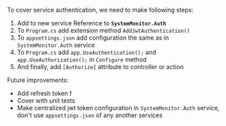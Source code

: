 To cover service authentication, we need to make following steps:

1) Add to new service Reference to **`SystemMonitor.Auth`**
2) To `Program.cs` add extension method `AddJwtAuthentication()`
3) To `appsettings.json` add configuration the same as in `SystemMonitor.Auth` service
4) To `Program.cs` add `app.UseAuthentication();` and `app.UseAuthorization();` in `Configure` method
5) And finally, add `[Authorize]` attribute to controller or action


Future improvements:
- Add refresh token **!**
- Cover with unit tests
- Make centralized jwt token configuration in `SystemMonitor.Auth` service, don't use 
`appsettings.json` of any another services